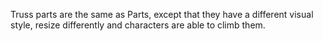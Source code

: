 Truss parts are the same as Parts, except that they have a different visual style, resize differently and characters are able to climb them.